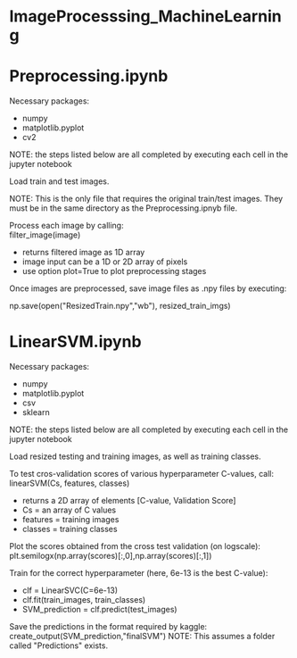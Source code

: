 # ImageProcesssing_MachineLearning

Preprocessing.ipynb
=================================

Necessary packages:
- numpy
- matplotlib.pyplot
- cv2

NOTE: the steps listed below are all completed by executing each cell in the jupyter notebook

Load train and test images.

NOTE: This is the only file that requires the original train/test images. 
      They must be in the same directory as the Preprocessing.ipnyb file.


Process each image by calling:\
filter_image(image)
- returns filtered image as 1D array
- image input can be a 1D or 2D array of pixels
- use option plot=True to plot preprocessing stages


Once images are preprocessed, save image files as .npy files by executing:

np.save(open("ResizedTrain.npy","wb"), resized_train_imgs)



LinearSVM.ipynb
========================

Necessary packages:
- numpy
- matplotlib.pyplot
- csv
- sklearn

NOTE: the steps listed below are all completed by executing each cell in the jupyter notebook

Load resized testing and training images, as well as training classes.

To test cros-validation scores of various hyperparameter C-values, call:\
linearSVM(Cs, features, classes)
- returns a 2D array of elements [C-value, Validation Score]
- Cs = an array of C values
- features = training images
- classes = training classes


Plot the scores obtained from the cross test validation (on logscale):
plt.semilogx(np.array(scores)[:,0],np.array(scores)[:,1])

Train for the correct hyperparameter (here, 6e-13 is the best C-value):
- clf = LinearSVC(C=6e-13) 
- clf.fit(train_images, train_classes) 
- SVM_prediction = clf.predict(test_images) 

Save the predictions in the format required by kaggle: 
  create_output(SVM_prediction,"finalSVM") 
NOTE: This assumes a folder called "Predictions" exists.

